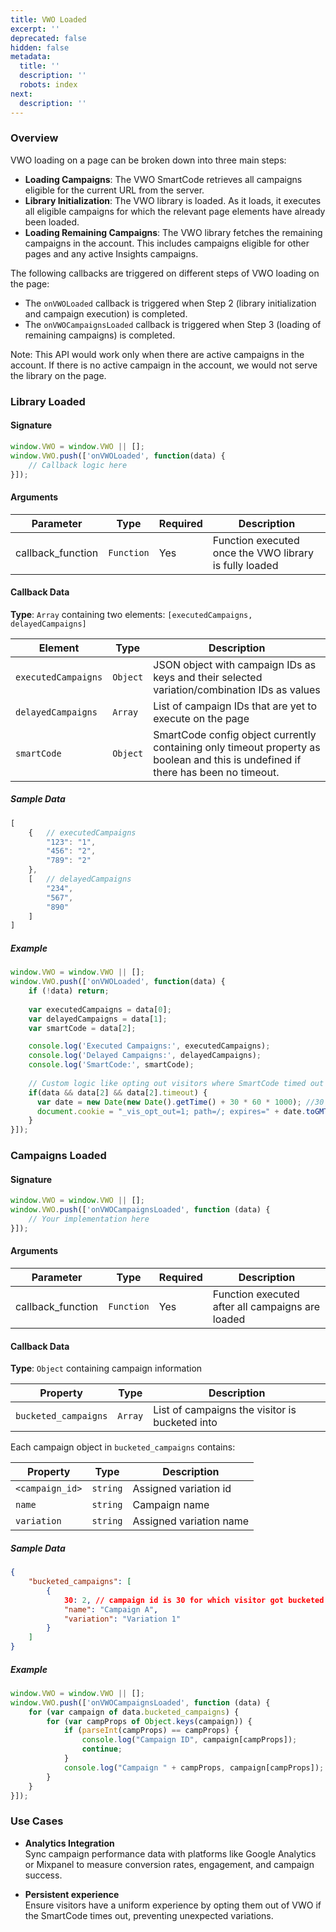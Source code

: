 ```yaml
---
title: VWO Loaded
excerpt: ''
deprecated: false
hidden: false
metadata:
  title: ''
  description: ''
  robots: index
next:
  description: ''
---
```

### Overview

VWO loading on a page can be broken down into three main steps:

- **Loading Campaigns**: The VWO SmartCode retrieves all campaigns eligible for the current URL from the server.
- **Library Initialization**: The VWO library is loaded. As it loads, it executes all eligible campaigns for which the relevant page elements have already been loaded.
- **Loading Remaining Campaigns**: The VWO library fetches the remaining campaigns in the account. This includes campaigns eligible for other pages and any active Insights campaigns.

The following callbacks are triggered on different steps of VWO loading on the page:

- The `onVWOLoaded` callback is triggered when Step 2 (library initialization and campaign execution) is completed.
- The `onVWOCampaignsLoaded` callback is triggered when Step 3 (loading of remaining campaigns) is completed.

Note: This API would work only when there are active campaigns in the account. If there is no active campaign in the account, we would not serve the library on the page.

### Library Loaded

#### Signature

```javascript
window.VWO = window.VWO || [];
window.VWO.push(['onVWOLoaded', function(data) {
    // Callback logic here
}]);
```

#### Arguments

| Parameter         | Type       | Required | Description                                            |
| ----------------- | ---------- | -------- | ------------------------------------------------------ |
| callback_function | `Function` | Yes      | Function executed once the VWO library is fully loaded |

#### Callback Data

**Type**: `Array` containing two elements: `[executedCampaigns, delayedCampaigns]`  

| Element             | Type     | Description                                                                                                                       |
| ------------------- | -------- | --------------------------------------------------------------------------------------------------------------------------------- |
| `executedCampaigns` | `Object` | JSON object with campaign IDs as keys and their selected variation/combination IDs as values                                      |
| `delayedCampaigns`  | `Array`  | List of campaign IDs that are yet to execute on the page                                                                          |
| `smartCode`         | `Object` | SmartCode config object currently containing only timeout property as boolean and this is undefined if there has been no timeout. |

##### Sample Data

```javascript
[
    {   // executedCampaigns
        "123": "1",
        "456": "2",
        "789": "2"
    },
    [   // delayedCampaigns
        "234",
        "567",
        "890"
    ]
]
```

##### Example

```javascript
window.VWO = window.VWO || [];
window.VWO.push(['onVWOLoaded', function(data) {
    if (!data) return;
    
    var executedCampaigns = data[0]; 
    var delayedCampaigns = data[1]; 
    var smartCode = data[2];

    console.log('Executed Campaigns:', executedCampaigns);
    console.log('Delayed Campaigns:', delayedCampaigns);
    console.log('SmartCode:', smartCode);
  	
  	// Custom logic like opting out visitors where SmartCode timed out to ensure persistent experience.
    if(data && data[2] && data[2].timeout) {
      var date = new Date(new Date().getTime() + 30 * 60 * 1000); //30 mins
      document.cookie = "_vis_opt_out=1; path=/; expires=" + date.toGMTString() + ";domain=." + window.location.host; 
    }
}]);
```

### Campaigns Loaded

#### Signature

```javascript
window.VWO = window.VWO || [];
window.VWO.push(['onVWOCampaignsLoaded', function (data) {
    // Your implementation here
}]);
```

#### Arguments

| Parameter         | Type       | Required | Description                                      |
| ----------------- | ---------- | -------- | ------------------------------------------------ |
| callback_function | `Function` | Yes      | Function executed after all campaigns are loaded |

#### Callback Data

**Type**: `Object` containing campaign information  

| Property             | Type    | Description                                    |
| -------------------- | ------- | ---------------------------------------------- |
| `bucketed_campaigns` | `Array` | List of campaigns the visitor is bucketed into |

Each campaign object in `bucketed_campaigns` contains:  

| Property        | Type     | Description             |
| --------------- | -------- | ----------------------- |
| `<campaign_id>` | `string` | Assigned variation id   |
| `name`          | `string` | Campaign name           |
| `variation`     | `string` | Assigned variation name |

##### Sample Data

```json
{
    "bucketed_campaigns": [
        {
            30: 2, // campaign id is 30 for which visitor got bucketed into with the changes application of variation id 2
            "name": "Campaign A",
            "variation": "Variation 1"
        }
    ]
}
```

##### Example

```javascript
window.VWO = window.VWO || [];
window.VWO.push(['onVWOCampaignsLoaded', function (data) {
    for (var campaign of data.bucketed_campaigns) {
        for (var campProps of Object.keys(campaign)) {
            if (parseInt(campProps) == campProps) {
                console.log("Campaign ID", campaign[campProps]);
                continue;
            }
            console.log("Campaign " + campProps, campaign[campProps]);
        }
    }
}]);
```

### Use Cases

- **Analytics Integration**  
  Sync campaign performance data with platforms like Google Analytics or Mixpanel to measure conversion rates, engagement, and campaign success.

- **Persistent experience**  
  Ensure visitors have a uniform experience by opting them out of VWO if the SmartCode times out, preventing unexpected variations.